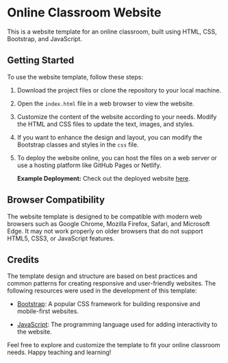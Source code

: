 # Online Classroom Website

This is a website template for an online classroom, built using HTML, CSS, Bootstrap, and JavaScript. 

## Getting Started

To use the website template, follow these steps:

1. Download the project files or clone the repository to your local machine.

2. Open the `index.html` file in a web browser to view the website.

3. Customize the content of the website according to your needs. Modify the HTML and CSS files to update the text, images, and styles.


5. If you want to enhance the design and layout, you can modify the Bootstrap classes and styles in the `css` file.

6. To deploy the website online, you can host the files on a web server or use a hosting platform like GitHub Pages or Netlify.

    **Example Deployment:** Check out the deployed website [here](https://monumental-phoenix-fcd0f4.netlify.app/).

## Browser Compatibility

The website template is designed to be compatible with modern web browsers such as Google Chrome, Mozilla Firefox, Safari, and Microsoft Edge. It may not work properly on older browsers that do not support HTML5, CSS3, or JavaScript features.

## Credits

The template design and structure are based on best practices and common patterns for creating responsive and user-friendly websites. The following resources were used in the development of this template:

- [Bootstrap](https://getbootstrap.com): A popular CSS framework for building responsive and mobile-first websites.

- [JavaScript](https://developer.mozilla.org/en-US/docs/Web/JavaScript): The programming language used for adding interactivity to the website.


Feel free to explore and customize the template to fit your online classroom needs. Happy teaching and learning!
